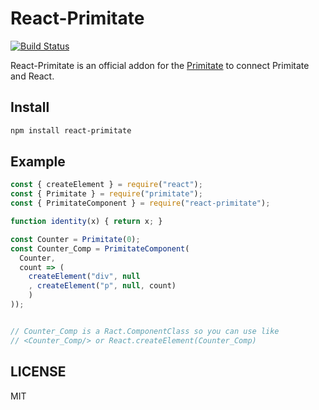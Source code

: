 # React-Primitate
[![Build Status](https://travis-ci.org/YooShibu/React-Primitate.svg?branch=master)](https://travis-ci.org/YooShibu/React-Primitate)

React-Primitate is an official addon for the [Primitate](https://github.com/YooShibu/Primitate)
to connect Primitate and React.

## Install

```sh
npm install react-primitate
```

## Example

```js
const { createElement } = require("react");
const { Primitate } = require("primitate");
const { PrimitateComponent } = require("react-primitate");

function identity(x) { return x; }

const Counter = Primitate(0);
const Counter_Comp = PrimitateComponent(
  Counter,
  count => (
    createElement("div", null
    , createElement("p", null, count)
    )
));


// Counter_Comp is a Ract.ComponentClass so you can use like  
// <Counter_Comp/> or React.createElement(Counter_Comp) 

```

## LICENSE
MIT
